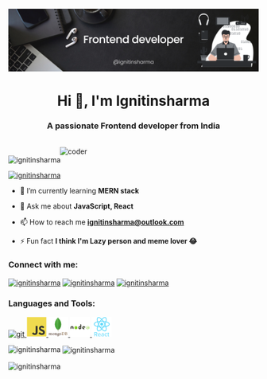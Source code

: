 
![Logo](https://github.com/ignitinsharma/ignitinsharma/blob/main/github_banner.png)
<h1 align="center">Hi 👋, I'm Ignitinsharma</h1>
<h3 align="center">A passionate Frontend developer from India</h3>
</br>

<img align="right" alt="coder" width="400" src="https://camo.githubusercontent.com/cae12fddd9d6982901d82580bdf321d81fb299141098ca1c2d4891870827bf17/68747470733a2f2f6d69726f2e6d656469756d2e636f6d2f6d61782f313336302f302a37513379765349765f7430696f4a2d5a2e676966">

<p align="left"> <img src="https://komarev.com/ghpvc/?username=ignitinsharma&label=Profile%20views&color=0e75b6&style=flat" alt="ignitinsharma" /> </p>

<p align="left"> <a href="https://twitter.com/ignitinsharma" target="blank"><img src="https://img.shields.io/twitter/follow/ignitinsharma?logo=twitter&style=for-the-badge" alt="ignitinsharma" /></a> </p>

- 🌱 I’m currently learning **MERN stack**

- 💬 Ask me about **JavaScript, React**

- 📫 How to reach me **ignitinsharma@outlook.com**

- ⚡ Fun fact **I think I'm Lazy person and meme lover 😂**

<h3 align="left">Connect with me:</h3>
<p align="left">
<a href="https://twitter.com/ignitinsharma" target="blank"><img align="center" src="https://raw.githubusercontent.com/rahuldkjain/github-profile-readme-generator/master/src/images/icons/Social/twitter.svg" alt="ignitinsharma" height="30" width="40" /></a>
<a href="https://linkedin.com/in/ignitinsharma" target="blank"><img align="center" src="https://raw.githubusercontent.com/rahuldkjain/github-profile-readme-generator/master/src/images/icons/Social/linked-in-alt.svg" alt="ignitinsharma" height="30" width="40" /></a>
<a href="https://instagram.com/ignitinsharma" target="blank"><img align="center" src="https://raw.githubusercontent.com/rahuldkjain/github-profile-readme-generator/master/src/images/icons/Social/instagram.svg" alt="ignitinsharma" height="30" width="40" /></a>
</p>

<h3 align="left">Languages and Tools:</h3>
<p align="left"> <a href="https://git-scm.com/" target="_blank" rel="noreferrer"> <img src="https://www.vectorlogo.zone/logos/git-scm/git-scm-icon.svg" alt="git" width="40" height="40"/> </a> <a href="https://developer.mozilla.org/en-US/docs/Web/JavaScript" target="_blank" rel="noreferrer"> <img src="https://raw.githubusercontent.com/devicons/devicon/master/icons/javascript/javascript-original.svg" alt="javascript" width="40" height="40"/> </a> <a href="https://www.mongodb.com/" target="_blank" rel="noreferrer"> <img src="https://raw.githubusercontent.com/devicons/devicon/master/icons/mongodb/mongodb-original-wordmark.svg" alt="mongodb" width="40" height="40"/> </a> <a href="https://nodejs.org" target="_blank" rel="noreferrer"> <img src="https://raw.githubusercontent.com/devicons/devicon/master/icons/nodejs/nodejs-original-wordmark.svg" alt="nodejs" width="40" height="40"/> </a> <a href="https://reactjs.org/" target="_blank" rel="noreferrer"> <img src="https://raw.githubusercontent.com/devicons/devicon/master/icons/react/react-original-wordmark.svg" alt="react" width="40" height="40"/> </a> </p>

<p><img align="left" src="https://github-readme-stats.vercel.app/api/top-langs?username=ignitinsharma&show_icons=true&locale=en&layout=compact" alt="ignitinsharma" /></p>

<p>&nbsp;<img align="center" src="https://github-readme-stats.vercel.app/api?username=ignitinsharma&show_icons=true&locale=en" alt="ignitinsharma" /></p>

<p><img align="center" src="https://github-readme-streak-stats.herokuapp.com/?user=ignitinsharma&" alt="ignitinsharma" /></p>
